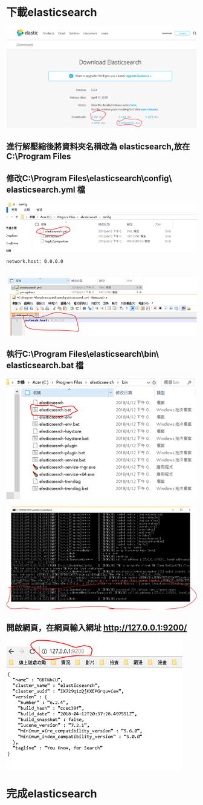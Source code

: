 
# 下載elasticsearch


![](https://github.com/kohak1329/IOT/blob/master/homework/IOTsecurity%20elasticsearch/image/1.PNG)

## 進行解壓縮後將資料夾名稱改為 elasticsearch,放在C:\Program Files

## 修改C:\Program Files\elasticsearch\config\ elasticsearch.yml 檔

![](https://github.com/kohak1329/IOT/blob/master/homework/IOTsecurity%20elasticsearch/image/2.PNG)

    network.host: 0.0.0.0
    
![](https://github.com/kohak1329/IOT/blob/master/homework/IOTsecurity%20elasticsearch/image/3.PNG)

## 執行C:\Program Files\elasticsearch\bin\ elasticsearch.bat 檔

![](https://github.com/kohak1329/IOT/blob/master/homework/IOTsecurity%20elasticsearch/image/4.PNG)

![](https://github.com/kohak1329/IOT/blob/master/homework/IOTsecurity%20elasticsearch/image/5.PNG)

## 開啟網頁，在網頁輸入網址 http://127.0.0.1:9200/ 

![](https://github.com/kohak1329/IOT/blob/master/homework/IOTsecurity%20elasticsearch/image/6.PNG)

# 完成elasticsearch
